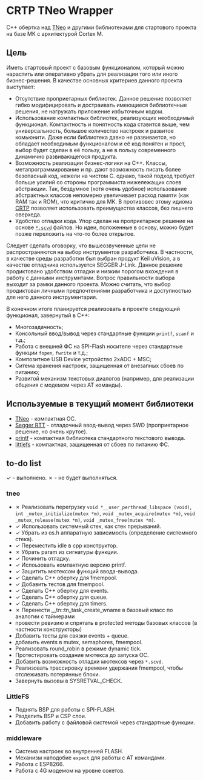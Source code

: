 # CRTP TNeo Wrapper

C++ обертка над [TNeo] и другими библиотеками для стартового проекта на базе МК с архитектурой Cortex M.

## Цель

Иметь стартовый проект с базовым функционалом, который можно нарастить или оперативно убрать для реализации того или иного бизнес-решения. В качестве основных критериев данного проекта выступает:

- Отсутствие проприетарных библиотек. Данное решение позволяет гибко модифицировать и достраивать имеющиеся библиотечные решения, не нагружать приложение избыточным кодом.
- Использование компактных библиотек, реализующих необходимый функционал. Компактность и понятность кода ставится выше, чем универсальность, большое количество настроек и развитое комьюнити. Даже если библиотека давно не развивается, но обладает необходимым функционалом и её код понятен и прост, выбор будет сделан в её пользу, а не в пользу современного динамично развивающегося продукта.
- Возможность реализации бизнес-логики на C++. Классы, метапрограммирование и пр. дают возможность писать более безопасный код, нежели на чистом C. однако, такой подход требует больше усилий со стороны программиста нижележащих слоев абстракции. Так, бездумное (хотя очень удобное) использование абстрактных классов непомерно увеличивает расход памяти (как RAM так и ROM), что критично для МК. В противовес этому идиома [CRTP] позволяет использовать преимущества классов, без лишнего оверхеда.
- Удобство отладки кода. Упор сделан на проприетарное решение на основе [`*.scvd`][SCVD] файлов. Но идеи, положенные в основу, можно будет позже переложить на что-то более открытое.

Следует сделать оговорку, что вышеозвученные цели не распространяются на выбор инструментов разработчика. В частности, в качестве среды разработки был выбран продукт Keil uVision, а в качестве отладчика используется SEGGER J-Link. Данное решение продиктовано удобством отладки и низким порогом вхождения в работу с данными инструмнтами. Вопрос правильности выбора выходит за рамки данного проекта. Можно считать, что выбор продиктован личными предпочтениями разработчика и доступностью для него данного инструментария.

В конечном итоге планируется реализовать в проекте следующий функционал, завернутый в C++:
- Многозадачность;
- Консольный ввод/вывод через стандартные функции `printf`, `scanf` и т.д.;
- Работа с внешней ФС на SPI-Flash носителе через стандартные функции `fopen`, `fwrite` и т.д.;
- Композитное USB Device устройство 2xADC + MSC;
- Ситема хранения настроек, защищенная от внезапных сбоев по питанию;
- Развитой механизм текстовых диалогов (например, для реализации общения с модемом через AT команды).

[CRTP]: https://ru.wikipedia.org/wiki/Curiously_recurring_template_pattern
[TNeo]: https://dmitryfrank.com/projects/tneo
[SCVD]: https://www.keil.com/pack/doc/compiler/EventRecorder/html/SCVD_Format.html

## Используемые в текущий момент библиотеки

- [TNeo](https://github.com/dimonomid/tneo) - компактная ОС.
- [Segger RTT](https://wiki.segger.com/RTT) - отладочный ввод-вывод через SWD (проприетарное решение, но очень крутое).
- [printf](https://github.com/mpaland/printf) - компактная библиотека стандартного текстового вывода.
- [littlefs](https://github.com/littlefs-project/littlefs) - компактная, защищенная от сбоев по питанию ФС.

## to-do list

&check; - выполнено.
&cross; - не будет выполняться.

### tneo

- &cross; Реализовать  перегрузку `void *__user_perthread_libspace (void)`, `int _mutex_initialize(mutex *m)`, `void _mutex_acquire(mutex *m)`, `void _mutex_release(mutex *m)`, `void _mutex_free(mutex *m)`.
- &check; Использовать системный стек, как стек прерываний.
- &check; Убрать из os.h аппаратную зависимость (определение системного стека).
- &check; Переместить idle в cpp конструктор.
- &cross; Убрать param из сигнатуры функции.
- &check; Починить отладку.
- &check; Испоьзовать компактную версию printf.
- &check; Защитить мютексом функций ввода-вывода.
- &check; Сделать С++ обертку для fmempool.
- &check; Добавить тестов для fmempool.
- &check; Сделать С++ обертку для events.
- &check; Сделать С++ обертку для queue.
- &check; Сделать С++ обертку для timers.
- &cross; Перенести __tn::tn_task_create_wname в базовый класс по аналогии с таймерами
- провести ревизию и спрятать в protected методы базовых классов (в частности конструкторы)
- Добавить тесты для связки events + queue.
- добавить events в mutex, semaphores, fmempool.
- Реализовать round_robin в режиме dynamic tick.
- Протестировать создание мютекса до запуска ОС.
- Добавить возможность отладки мютексов через `*.scvd`.
- Реализовать трассировку времени удержания fmempool, чтобы отслеживать потерянные блоки.
- Завернуть вызовы в SYSRETVAL_CHECK.

### LittleFS

- Поднять BSP для работы с SPI-FLASH.
- Разделить BSP и CSP слои.
- Добавить работу с файловой системой через стандартные функции.

### middleware

- Система настроек во внутренней FLASH.
- Механизм наподобие `expect` для работы с AT командами.
- Работа с ESP8266.
- Работа с 4G модемом на уровне сокетов.
